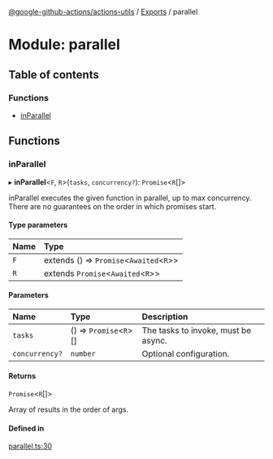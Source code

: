 [@google-github-actions/actions-utils](../README.md) / [Exports](../modules.md) / parallel

# Module: parallel

## Table of contents

### Functions

- [inParallel](parallel.md#inparallel)

## Functions

### inParallel

▸ **inParallel**\<`F`, `R`\>(`tasks`, `concurrency?`): `Promise`\<`R`[]\>

inParallel executes the given function in parallel, up to max concurrency.
There are no guarantees on the order in which promises start.

#### Type parameters

| Name | Type |
| :------ | :------ |
| `F` | extends () => `Promise`\<`Awaited`\<`R`\>\> |
| `R` | extends `Promise`\<`Awaited`\<`R`\>\> |

#### Parameters

| Name | Type | Description |
| :------ | :------ | :------ |
| `tasks` | () => `Promise`\<`R`\>[] | The tasks to invoke, must be async. |
| `concurrency?` | `number` | Optional configuration. |

#### Returns

`Promise`\<`R`[]\>

Array of results in the order of args.

#### Defined in

[parallel.ts:30](https://github.com/google-github-actions/actions-utils/blob/main/src/parallel.ts#L30)
